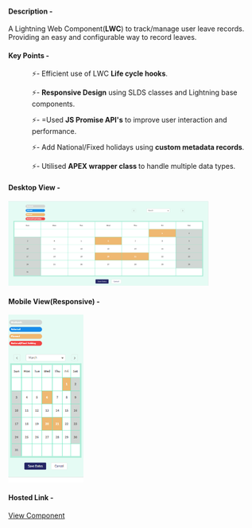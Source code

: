 <div>
  <h4>Description -</h4>
  <p>
    A Lightning Web Component(<b>LWC</b>) to track/manage user leave records. Providing an easy and configurable way to record leaves</b>.
  </p>
</div>

<div>
  <H4>Key Points -</H4>
  <ul>
  <ol>⚡- Efficient use of LWC <b>Life cycle hooks</b>.</ol>
  <ol>⚡- <b>Responsive Design</b> using SLDS classes and Lightning base components.</ol>
  <ol>⚡- =Used <b>JS Promise API's</b> to improve user interaction and performance</b>.</ol>
  <ol>⚡- Add National/Fixed holidays using <b>custom metadata records</b>.</ol>
  <ol>⚡- Utilised <b>APEX wrapper class </b> to handle multiple data types</b>.</ol>


  </ul>
</div>



<div>
  <h4>Desktop View -</h4>
<img src='https://github.com/ShubhamPandey-Engineer/Leave-Tracker-LWC/blob/feature/Calendar-desktop-view.png' width='80%' height='40%'>
</div>

<div>
   <h4>Mobile View(Responsive) -</h4>
<img src='https://github.com/ShubhamPandey-Engineer/Leave-Tracker-LWC/blob/feature/Calendar-mobile-view.png' width='30%' height='20%'>
</div>




<h4>Hosted Link -</h4>
<a href='https://shubhampandey-dev-ed.my.site.com/calendar/' title='View Component'>View Component</a>
